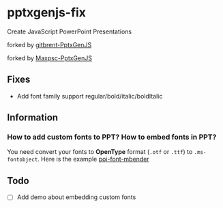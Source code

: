 # pptxgenjs-fix

Create JavaScript PowerPoint Presentations

forked by [gitbrent-PptxGenJS](https://github.com/gitbrent/PptxGenJS)

forked by [Maxpsc-PptxGenJS](https://github.com/Maxpsc/PptxGenJS)


## Fixes

* Add font family support regular/bold/italic/boldItalic


## Information

### How to add **custom fonts** to PPT? How to **embed fonts** in PPT?

You need convert your fonts to **OpenType** format (`.otf` or `.ttf`) to `.ms-fontobject`. Here is the example [poi-font-mbender](https://github.com/kiwiwings/poi-font-mbender)


## Todo

- [ ] Add demo about embedding custom fonts
